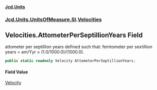 #### [Jcd.Units](index 'index')
### [Jcd.Units.UnitsOfMeasure.SI](Jcd.Units.UnitsOfMeasure.SI 'Jcd.Units.UnitsOfMeasure.SI').[Velocities](Velocities 'Jcd.Units.UnitsOfMeasure.SI.Velocities')

## Velocities.AttometerPerSeptillionYears Field

attometer per septillion years defined such that: femtometer per sextillion years = am/Yyr × (1.0/1000.0)/(1000.0).

```csharp
public static readonly Velocity AttometerPerSeptillionYears;
```

#### Field Value
[Velocity](Velocity 'Jcd.Units.UnitTypes.Velocity')